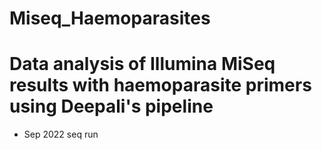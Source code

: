 # Miseq_Haemoparasites
# Data analysis of Illumina MiSeq results with haemoparasite primers using Deepali's pipeline
- Sep 2022 seq run
